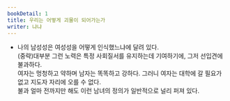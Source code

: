 ```yaml
---
bookDetail: 1
title: 우리는 어떻게 괴물이 되어가는가
writer: 냐냐
---
```


- 나의 남성성은 여성성을 어떻게 인식했느냐에 달려 있다.\
(중략)대부분 그런 노력은 특정 사회질서를 유지하는데 기여하기에, 그저 선입견에 불과하다.\
여자는 멍청하고 약하며 남자는 똑똑하고 강하다. 그러니 여자는 대학에 갈 필요가 없고 지도자 자리에 오를 수 없다. \
불과 얼마 전까지만 해도 이런 남녀의 정의가 일반적으로 널리 퍼져 있다.
